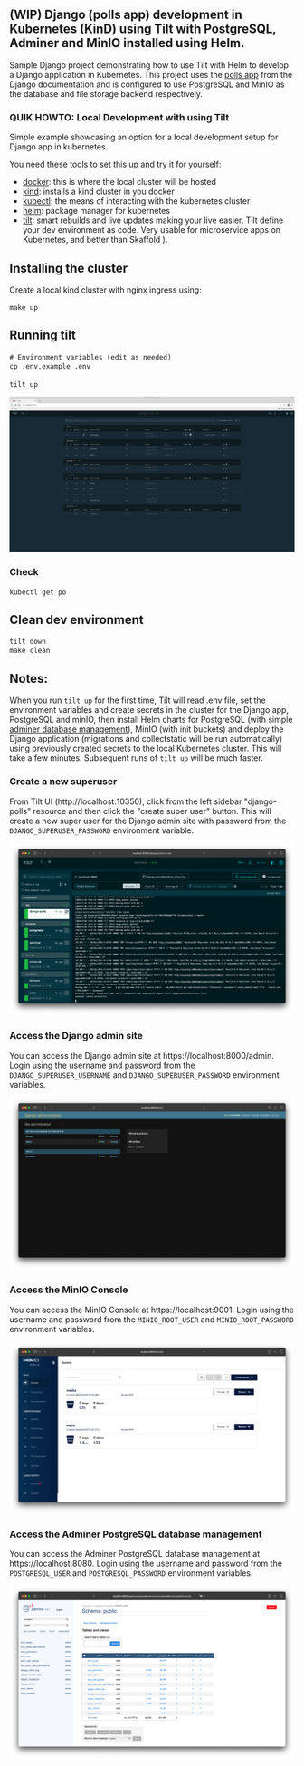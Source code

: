## (WIP) Django (polls app) development in Kubernetes (KinD) using Tilt with PostgreSQL, Adminer and MinIO installed using Helm.

Sample Django project demonstrating how to use Tilt with Helm to develop a Django application in Kubernetes. This project uses the [polls app](https://docs.djangoproject.com/en/4.1/intro/tutorial01/) from the Django documentation and is configured to use PostgreSQL and MinIO as the database and file storage backend respectively.


### QUIK HOWTO: Local Development with using Tilt

Simple example showcasing an option for a local development setup for Django app in kubernetes.

You need these tools to set this up and try it for yourself:
- [docker](https://www.docker.com): this is where the local cluster will be hosted
- [kind](https://kind.sigs.k8s.io/docs/user/quick-start/): installs a kind cluster in you docker
- [kubectl](https://kubernetes.io/docs/tasks/tools/): the means of interacting with the kubernetes cluster
- [helm](https://k3d.io): package manager for kubernetes
- [tilt](https://tilt.dev): smart rebuilds and live updates making your live easier. Tilt define your dev environment as code. Very usable for microservice apps on Kubernetes, and better than Skaffold ).

## Installing the cluster
Create a local kind cluster with nginx ingress using:

```
make up
```

## Running tilt
```
# Environment variables (edit as needed)
cp .env.example .env

tilt up
```
<img src="docs/TILT-UI-django.png?raw=true" width="1000">

### Check 
````
kubectl get po
````

## Clean dev environment
```
tilt down
make clean
```

## Notes:
When you run `tilt up` for the first time, Tilt will read .env file, set the environment variables and create secrets in the cluster for the Django app, PostgreSQL and minIO, then install Helm charts for PostgreSQL (with simple [adminer database management](https://www.adminer.org/)), MinIO (with init buckets) and deploy the Django application (migrations and collectstatic will be run automatically) using previously created secrets to the local Kubernetes cluster. This will take a few minutes. Subsequent runs of `tilt up` will be much faster.


###  Create a new superuser
From Tilt UI (http://localhost:10350), click from the left sidebar "django-polls" resource and then click the "create super user" button. This will create a new super user for the Django admin site with password from the `DJANGO_SUPERUSER_PASSWORD` environment variable.

![Tilt UI Create superuser](docs/tilt-ui-create-superuser.png)

### Access the Django admin site
You can access the Django admin site at https://localhost:8000/admin. Login using the username and password from the `DJANGO_SUPERUSER_USERNAME` and `DJANGO_SUPERUSER_PASSWORD` environment variables.

![Django admin site](docs/django-admin-site.png)

### Access the MinIO Console
You can access the MinIO Console at https://localhost:9001. Login using the username and password from the `MINIO_ROOT_USER` and `MINIO_ROOT_PASSWORD` environment variables.

![MinIO Console](docs/minio-console.png)

### Access the Adminer PostgreSQL database management
You can access the Adminer PostgreSQL database management at https://localhost:8080. Login using the username and password from the `POSTGRESQL_USER` and `POSTGRESQL_PASSWORD` environment variables.

![Adminer](docs/adminer.png)


